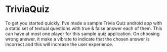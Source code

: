 # TriviaQuiz
To get you started quickly, I’ve made a sample Trivia Quiz android app with a static set of textual questions with true &amp; false answer each of them. This can have at most one player for this sample quiz application. On choosing wrong answer, it make a vibrate to indicate that the chosen answer is incorrect and this will increase the user experience.
